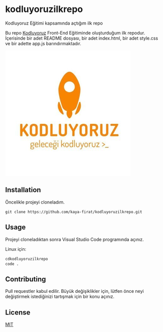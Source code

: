 # kodluyoruzilkrepo
Kodluyoruz Eğitimi kapsamında açtığım ilk repo

Bu repo [Kodluyoruz](https://www.kodluyoruz.org) Front-End Eğitiminde oluşturduğum ilk repodur. İçerisinde bir adet README dosyası, bir adet index.html, bir adet style.css ve bir adette app.js barındırmaktadır.

![kodluyoruzlogo](/kodluyoruz_logo.jpg)

## Installation
Öncelikle projeyi cloneladım. 

```
git clone https://github.com/kaya-firat/kodluyoruzilkrepo.git
```

## Usage 
Projeyi cloneladıktan sonra Visual Studio Code programında açınız. 

Linux için:

```
cdkodluyoruzilkrepo
code .
```
## Contributing 
Pull requestler kabul edilir. Büyük değişiklikler için, lütfen önce neyi değiştirmek istediğinizi tartışmak için bir konu açınız.

## License
[MIT](https://opensource.org/license/mit)